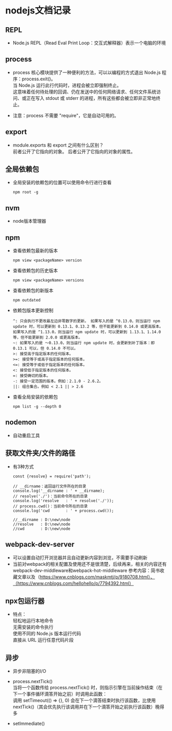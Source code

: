 # nodejs文档记录

## REPL
* Node.js REPL（Read Eval Print Loop：交互式解释器）表示一个电脑的环境

## process 
* process 核心模块提供了一种便利的方法，可以以编程的方式退出 Node.js 程序：process.exit()。<br>
当 Node.js 运行此行代码时，进程会被立即强制终止。<br>
这意味着任何待处理的回调、仍在发送中的任何网络请求、任何文件系统访问、或正在写入 stdout 或 stderr 的进程，所有这些都会被立即非正常地终止。

* 注意：process 不需要 "require"，它是自动可用的。

## export
* module.exports 和 export 之间有什么区别？<br>
  前者公开了它指向的对象。 后者公开了它指向的对象的属性。

## 全局依赖包
* 全局安装的依赖包的位置可以使用命令行进行查看
  ```
  npm root -g
  ```
  
## nvm
* node版本管理器

## npm
* 查看依赖包最新的版本
  ```
  npm view <packageName> version
  ```
* 查看依赖包的历史版本
  ```
  npm view <packageName> versions
  ```
* 查看依赖包的新版本
  ```
  npm outdated
  ```
* 依赖包版本更新控制
  ```
  ^: 只会执行不更改最左边非零数字的更新。 如果写入的是 ^0.13.0，则当运行 npm update 时，可以更新到 0.13.1、0.13.2 等，但不能更新到 0.14.0 或更高版本。 如果写入的是 ^1.13.0，则当运行 npm update 时，可以更新到 1.13.1、1.14.0 等，但不能更新到 2.0.0 或更高版本。
  ~: 如果写入的是 〜0.13.0，则当运行 npm update 时，会更新到补丁版本：即 0.13.1 可以，但 0.14.0 不可以。
  >: 接受高于指定版本的任何版本。
  >=: 接受等于或高于指定版本的任何版本。
  <=: 接受等于或低于指定版本的任何版本。
  <: 接受低于指定版本的任何版本。
  =: 接受确切的版本。
  -: 接受一定范围的版本。例如：2.1.0 - 2.6.2。
  ||: 组合集合。例如 < 2.1 || > 2.6
  ```
* 查看全局安装的依赖包
  ```
  npm list -g --depth 0
  ```

## nodemon
* 自动重启工具

## 获取文件夹/文件的路径
* 有3种方式
  ```
  const {resolve} = require('path');

  // __dirname：返回运行文件所在的目录
  console.log('__dirname : ' + __dirname);
  // resolve('./')：当前命令所在的目录
  console.log('resolve   : ' + resolve('./'));
  // process.cwd()：当前命令所在的目录
  console.log('cwd       : ' + process.cwd());

  //__dirname : D:\new\node
  //resolve   : D:\new\node
  //cwd       : D:\new\node
  ```

## webpack-dev-server
* 可以设置自动打开浏览器并且自动更新内容到浏览，不需要手动刷新
* 当前对webpack的相关配置及使用还不是很清楚，后续再来，相关的内容还有webpack-dev-middleware和webpack-hot-middleware
  参考内容：简书收藏文章以及（https://www.cnblogs.com/maskmtj/p/9180708.html）、（https://www.cnblogs.com/hellohello/p/7794392.html）

## npx包运行器
* 特点：
  <br>轻松地运行本地命令
  <br>无需安装的命令执行
  <br>使用不同的 Node.js 版本运行代码
  <br>直接从 URL 运行任意代码片段

## 异步
* 异步非阻塞的I/O
  
* process.nextTick()
  <br>当将一个函数传给 process.nextTick() 时，则指示引擎在当前操作结束（在下一个事件循环滴答开始之前）时调用此函数：
  <br>调用 setTimeout(() => {}, 0) 会在下一个滴答结束时执行该函数，比使用 nextTick()（其会优先执行该调用并在下一个滴答开始之前执行该函数）晚得多

* setImmediate()




